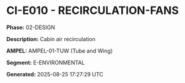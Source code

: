 # CI-E010 - RECIRCULATION-FANS

**Phase:** 02-DESIGN

**Description:** Cabin air recirculation

**AMPEL:** AMPEL-01-TUW (Tube and Wing)

**Segment:** E-ENVIRONMENTAL

**Generated:** 2025-08-25 17:27:29 UTC
